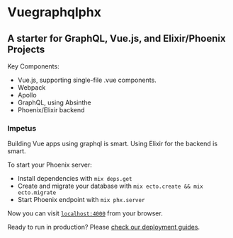 # Vuegraphqlphx

## A starter for GraphQL, Vue.js, and Elixir/Phoenix Projects

Key Components:

  * Vue.js, supporting single-file .vue components.
  * Webpack
  * Apollo
  * GraphQL, using Absinthe
  * Phoenix/Elixir backend

### Impetus

Building Vue apps using graphql is smart. Using Elixir for the backend is smart.

To start your Phoenix server:

  * Install dependencies with `mix deps.get`
  * Create and migrate your database with `mix ecto.create && mix ecto.migrate`
  * Start Phoenix endpoint with `mix phx.server`

Now you can visit [`localhost:4000`](http://localhost:4000) from your browser.

Ready to run in production? Please [check our deployment guides](http://www.phoenixframework.org/docs/deployment).
